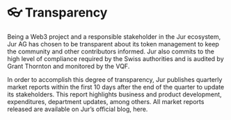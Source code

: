 # 👓 Transparency

Being a Web3 project and a responsible stakeholder in the Jur ecosystem, Jur AG has chosen to be transparent about its token management to keep the community and other contributors informed. Jur also commits to the high level of compliance required by the Swiss authorities and is audited by Grant Thornton and monitored by the VQF.

In order to accomplish this degree of transparency, Jur publishes quarterly market reports within the first 10 days after the end of the quarter to update its stakeholders. This report highlights business and product development, expenditures, department updates, among others. All market reports released are available on Jur’s official blog, here.
